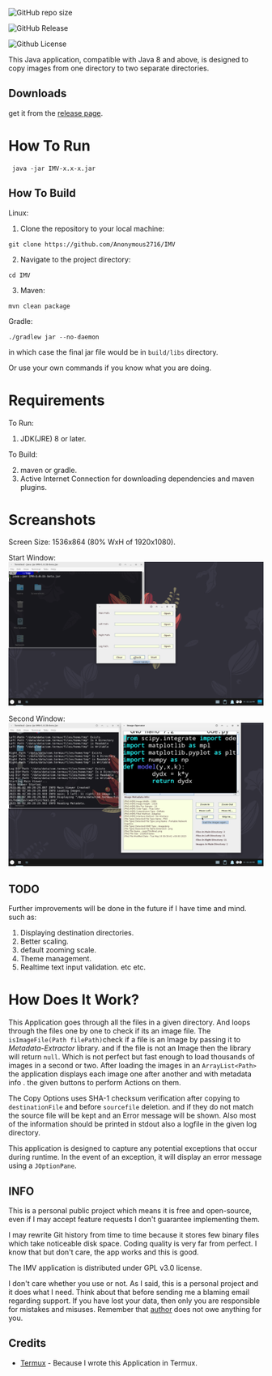 ![GitHub repo size](https://img.shields.io/github/repo-size/Anonymous2716/IMV?color=0bda51)

![GitHub Release](https://img.shields.io/github/v/release/Anonymous2716/IMV?display_name=tag)

![Github License](https://img.shields.io/github/license/Anonymous2716/IMV?color=0bda51)



This Java application, compatible with Java 8 and above, is designed to copy images from one directory to two separate directories.

## Downloads
get it from the [release page].

# How To Run
```
 java -jar IMV-x.x-x.jar 
```

## How To Build
Linux:

1. Clone the repository to your local machine:
```
git clone https://github.com/Anonymous2716/IMV
```
2. Navigate to the project directory:
```
cd IMV
```
3. Maven:
```
mvn clean package
```

Gradle:
```
./gradlew jar --no-daemon
```
in which case the final jar file would be in `build/libs` directory.

Or use your own commands if you know what you are doing.



# Requirements
To Run:

1. JDK(JRE) 8 or later.

To Build: 

2. maven or gradle.
3. Active Internet Connection for downloading dependencies and maven plugins.




# Screanshots
Screen Size: 1536x864 (80% WxH of 1920x1080).


Start Window:
![Start Window](https://github.com/Anonymous2716/IMV/raw/main/Screenshots/start.png)

Second Window:
![Second Window](https://github.com/Anonymous2716/IMV/raw/main/Screenshots/main-s.png)

## TODO
Further improvements will be done in the future if I have time and mind. such as:

1. Displaying destination directories.
2. Better scaling.
3. default zooming scale.
4. Theme management. 
5. Realtime text input validation. etc etc.




# How Does It Work? 
This Application goes through all the files in a given directory. And loops through the files one by one to check if its an image file. 
The `isImageFile(Path filePath)`check if a file is an Image by passing it to *Metadata-Extractor* library. and if the file is not an Image then the library will return `null`. Which is not perfect but fast enough to load thousands of images in a second or two.
After loading the images in an `ArrayList<Path>` the application displays each image one after another and with metadata info . the given buttons to perform Actions on them. 

The Copy Options uses SHA-1 checksum verification after copying to `destinationFile` and before `sourcefile` deletion. and if they do not match the source file will be kept and an Error message will be shown. Also most of the information should be printed in stdout also a logfile in the given log directory.

This application is designed to capture any potential exceptions that occur during runtime. In the event of an exception, it will display an error message using a `JOptionPane`.


## INFO
This is a personal public project which means it is free and open-source, even if I may accept feature requests I don't guarantee implementing them.

I may rewrite Git history from time to time because it stores few binary files which take noticeable disk space. Coding quality is very far from perfect. I know that but don't care, the app works and this is good.

The IMV application is distributed under GPL v3.0 license.

I don't care whether you use or not. As I said, this is a personal project and it does what I need. Think about that before sending me a blaming email regarding support. If you have lost your data, then only you are responsible for mistakes and misuses. Remember that [author] does not owe anything for you.

## Credits
 - [Termux] - Because I wrote this Application in Termux.


[Termux]: https://github.com/termux
[author]: https://github.com/Anonymous2716
[release page]: https://github.com/Anonymous2716/IMV/releases/latest
